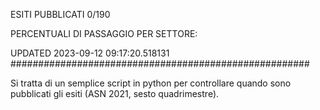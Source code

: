 ESITI PUBBLICATI 0/190 

PERCENTUALI DI PASSAGGIO PER SETTORE:

UPDATED 2023-09-12 09:17:20.518131
###################################################### 

Si tratta di un semplice script in python per controllare quando sono pubblicati gli esiti (ASN 2021, sesto quadrimestre).

